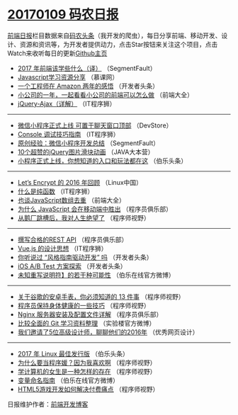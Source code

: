 # [20170109 码农日报](09.md)

[前端日报](http://caibaojian.com/c/news)栏目数据来自[码农头条](http://hao.caibaojian.com/)（我开发的爬虫），每日分享前端、移动开发、设计、资源和资讯等，为开发者提供动力，点击Star按钮来关注这个项目，点击Watch来收听每日的更新[Github主页](https://github.com/kujian/frontendDaily)
* [2017 年前端该学些什么（译）](http://hao.caibaojian.com/21040.html) （SegmentFault）
* [Javascript学习资源分享](http://hao.caibaojian.com/21004.html) （慕课网）
* [一个工程师在 Amazon 两年的感悟](http://hao.caibaojian.com/21036.html) （开发者头条）
* [小公司的一年，一起看看小公司的前端可以怎么做](http://hao.caibaojian.com/21020.html) （前端大全）
* [jQuery-Ajax（详解）](http://hao.caibaojian.com/21057.html) （IT程序狮）

***
* [微信小程序正式上线 可置于聊天窗口顶部](http://hao.caibaojian.com/21056.html) （DevStore）
* [Console 调试技巧指南](http://hao.caibaojian.com/21059.html) （IT程序狮）
* [原创经验：微信小程序开发总结](http://hao.caibaojian.com/21045.html) （SegmentFault）
* [10个超赞的jQuery图片滑块动画](http://hao.caibaojian.com/21024.html) （JAVA大本营）
* [小程序正式上线，你想知道的入口和玩法都在这](http://hao.caibaojian.com/21039.html) （伯乐头条）

***
* [Let&#8217;s Encrypt 的 2016 年回顾](http://hao.caibaojian.com/21017.html) （Linux中国）
* [什么是纯函数](http://hao.caibaojian.com/21058.html) （IT程序狮）
* [也谈JavaScript数组去重](http://hao.caibaojian.com/21019.html) （前端大全）
* [为什么 JavaScript 会在移动端中胜出](http://hao.caibaojian.com/21026.html) （程序员俱乐部）
* [从鹅厂跳槽后，我对人生绝望了](http://hao.caibaojian.com/21048.html) （程序师视野）

***
* [撰写合格的REST API](http://hao.caibaojian.com/21028.html) （程序员俱乐部）
* [Vue.js 的设计思想](http://hao.caibaojian.com/21060.html) （IT程序狮）
* [你听说过 “风格指南驱动开发” 吗](http://hao.caibaojian.com/21030.html) （开发者头条）
* [iOS A/B Test 方案探索](http://hao.caibaojian.com/21031.html) （开发者头条）
* [未知重写说明符】的若干种可能性](http://hao.caibaojian.com/21065.html) （伯乐在线官方微博）

***
* [关于谷歌的安卓手表，你必须知道的 13 件事](http://hao.caibaojian.com/21053.html) （程序师视野）
* [程序员保持身体健康的一些技巧](http://hao.caibaojian.com/21046.html) （程序师视野）
* [Nginx 服务器安装及配置文件详解](http://hao.caibaojian.com/21025.html) （程序员俱乐部）
* [比较全面的 Git 学习资料整理](http://hao.caibaojian.com/21055.html) （实验楼官方微博）
* [我们邀请了5位高级设计师，聊聊他们的2016年](http://hao.caibaojian.com/21061.html) （优秀网页设计）

***
* [2017 年 Linux 最佳发行版](http://hao.caibaojian.com/21038.html) （伯乐头条）
* [为什么要当程序媛？因为我喜欢啊](http://hao.caibaojian.com/21047.html) （程序师视野）
* [学计算机的女生是一种怎样的存在](http://hao.caibaojian.com/21051.html) （程序师视野）
* [变量命名指南](http://hao.caibaojian.com/21064.html) （伯乐在线官方微博）
* [HTML5游戏开发如何解决付费痛点](http://hao.caibaojian.com/21052.html) （程序师视野）

日报维护作者：[前端开发博客](http://caibaojian.com/) 